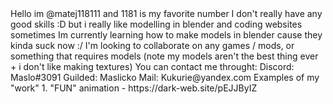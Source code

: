 <introduction>

<ShortAboutMe>
Hello im @matej118111 and 1181 is my favorite number
</ShortAboutMe>

<skills>
I don't really have any good skills :D but i really like modelling in blender and coding websites sometimes
</skills>

<learning>
Im currently learning how to make models in blender cause they kinda suck now :/
</learning>

<LookingFor>
I'm looking to collaborate on any games / mods, or something that requires models (note my models aren't the best thing ever + i don't like making textures)
</LookingFor>

<contact>
You can contact me throught:
Discord: Maslo#3091
Guilded: Maslicko
Mail: Kukurie@yandex.com
</contact>

</introduction>

<examples>
  Examples of my "work"
  1. "FUN" animation - https://dark-web.site/pEJJByIZ
  
  
  
  
  </examples>
